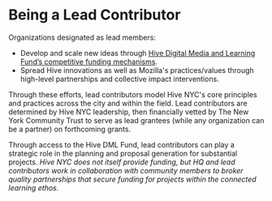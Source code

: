 # Being a Lead Contributor

Organizations designated as lead members:
* Develop and scale new ideas through [Hive Digital Media and Learning Fund’s competitive funding mechanisms](http://hivenyc.org/about-hive-nyc/hive-fund/).
 * Spread Hive innovations as well as Mozilla's practices/values through high-level partnerships and collective impact interventions.

Through these efforts, lead contributors model Hive NYC's core principles and practices across the city and within the field. Lead contributors are determined by Hive NYC leadership, then financially vetted by The New York Community Trust to serve as lead grantees (while any organization can be a partner) on forthcoming grants.

Through access to the Hive DML Fund, lead contributors can play a strategic role in the planning and proposal generation for substantial projects. *Hive NYC does not itself provide funding, but HQ and lead contributors work in collaboration with community members to broker quality partnerships that secure funding for projects within the connected learning ethos.*
